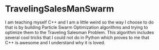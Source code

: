# TravelingSalesManSwarm

I am teaching myself C++ and I am a little weird so the way I choose to do that is by building Particle Swarm Optimization algorithms and trying to optimize them to the Traveling Salesman Problem. This algorithm includes several cool tricks that I could not do in Python which proves to me that C++ is awesome and I understand why it is loved. 
